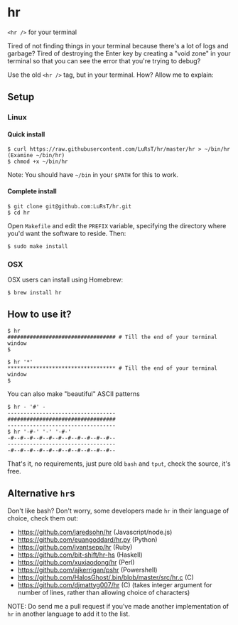 hr
==

`<hr />` for your terminal


Tired of not finding things in your terminal because there's a lot of logs and
garbage? Tired of destroying the Enter key by creating a "void zone" in your
terminal so that you can see the error that you're trying to debug?

Use the old `<hr />` tag, but in your terminal. How? Allow me to explain:

## Setup

### Linux

#### Quick install

    $ curl https://raw.githubusercontent.com/LuRsT/hr/master/hr > ~/bin/hr
    (Examine ~/bin/hr)
    $ chmod +x ~/bin/hr

Note: You should have `~/bin` in your `$PATH` for this to work.

#### Complete install

    $ git clone git@github.com:LuRsT/hr.git
    $ cd hr

Open `Makefile` and edit the `PREFIX` variable, specifying the directory
where you'd want the software to reside. Then:

    $ sudo make install

### OSX

OSX users can install using Homebrew:

    $ brew install hr

## How to use it?

    $ hr
    ################################## # Till the end of your terminal window
    $

    $ hr '*'
    ********************************** # Till the end of your terminal window
    $

You can also make "beautiful" ASCII patterns

    $ hr - '#' -
    ----------------------------------
    ##################################
    ----------------------------------
    $ hr '-#-' '-' '-#-'
    -#--#--#--#--#--#--#--#--#--#--#--
    ----------------------------------
    -#--#--#--#--#--#--#--#--#--#--#--


That's it, no requirements, just pure old `bash` and `tput`, check the source,
it's free.

## Alternative `hr`s

Don't like bash? Don't worry, some developers made `hr` in their language of
choice, check them out:

* https://github.com/jaredsohn/hr (Javascript/node.js)
* https://github.com/euangoddard/hr.py (Python)
* https://github.com/ivantsepp/hr (Ruby)
* https://github.com/bit-shift/hr-hs (Haskell)
* https://github.com/xuxiaodong/hr (Perl)
* https://github.com/ajkerrigan/pshr (Powershell)
* https://github.com/HalosGhost/.bin/blob/master/src/hr.c (C)
* https://github.com/djmattyg007/hr (C) (takes integer argument for number of lines, rather than allowing choice of characters)

NOTE: Do send me a pull request if you've made another implementation of `hr` in
another language to add it to the list.
